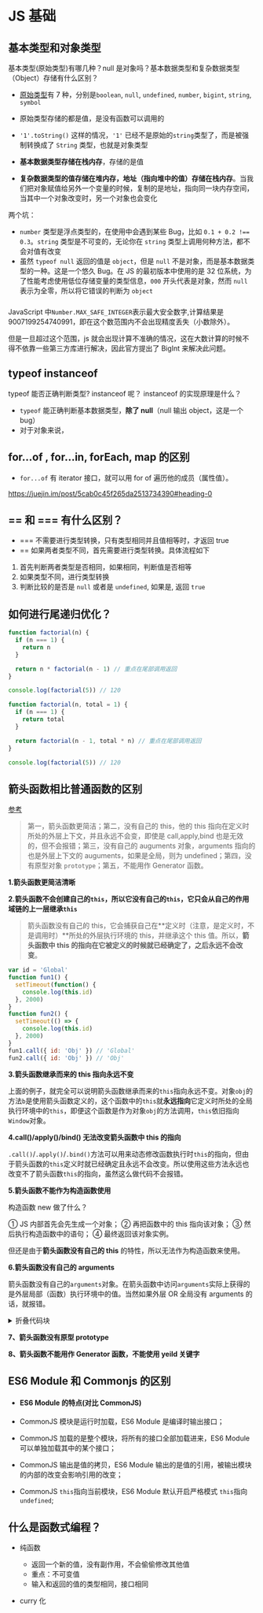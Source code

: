 # JS 基础

## 基本类型和对象类型

基本类型(原始类型)有哪几种？null 是对象吗？基本数据类型和复杂数据类型（Object）存储有什么区别？

- [原始类型](https://developer.mozilla.org/zh-CN/docs/Web/JavaScript/Data_structures)有 7 种，分别是`boolean`, `null`, `undefined`, `number`, `bigint`, `string`, `symbol`

- 原始类型存储的都是值，是没有函数可以调用的
- `'1'.toString()` 这样的情况，`'1'` 已经不是原始的`string`类型了，而是被强制转换成了 `String` 类型，也就是对象类型
- **基本数据类型存储在栈内存**，存储的是值
- **复杂数据类型的值存储在堆内存，地址（指向堆中的值）存储在栈内存**。当我们把对象赋值给另外一个变量的时候，复制的是地址，指向同一块内存空间，当其中一个对象改变时，另一个对象也会变化

两个坑：

- `number` 类型是浮点类型的，在使用中会遇到某些 Bug，比如 `0.1 + 0.2 !== 0.3`。`string` 类型是不可变的，无论你在 `string` 类型上调用何种方法，都不会对值有改变
- 虽然 `typeof null` 返回的值是 `object`，但是 `null` 不是对象，而是基本数据类型的一种。这是一个悠久 Bug。在 JS 的最初版本中使用的是 32 位系统，为了性能考虑使用低位存储变量的类型信息，`000` 开头代表是对象，然而 `null` 表示为全零，所以将它错误的判断为 `object`

###

JavaScript 中`Number.MAX_SAFE_INTEGER`表示最大安全数字,计算结果是 9007199254740991，即在这个数范围内不会出现精度丢失（小数除外）。

但是一旦超过这个范围，js 就会出现计算不准确的情况，这在大数计算的时候不得不依靠一些第三方库进行解决，因此官方提出了 BigInt 来解决此问题。

## typeof instanceof

typeof 能否正确判断类型? instanceof 呢？ instanceof 的实现原理是什么？

- `typeof` 能正确判断基本数据类型，**除了 null**（null 输出 object，这是一个 bug）
- 对于对象来说，

## for...of , for...in, forEach, map 的区别

- `for...of` 有 iterator 接口，就可以用 for of 遍历他的成员（属性值）。

https://juejin.im/post/5cab0c45f265da2513734390#heading-0

## == 和 === 有什么区别？

- === 不需要进行类型转换，只有类型相同并且值相等时，才返回 true
- == 如果两者类型不同，首先需要进行类型转换。具体流程如下

1. 首先判断两者类型是否相同，如果相同，判断值是否相等
2. 如果类型不同，进行类型转换
3. 判断比较的是否是 `null` 或者是 `undefined`, 如果是, 返回 `true`

## 如何进行尾递归优化？

```javascript
function factorial(n) {
  if (n === 1) {
    return n
  }

  return n * factorial(n - 1) // 重点在尾部调用返回
}

console.log(factorial(5)) // 120
```

```javascript
function factorial(n, total = 1) {
  if (n === 1) {
    return total
  }

  return factorial(n - 1, total * n) // 重点在尾部调用返回
}

console.log(factorial(5)) // 120
```

## 箭头函数相比普通函数的区别

[参考](https://juejin.im/post/5c979300e51d456f49110bf0#heading-4)

> 第一，箭头函数更简洁；第二，没有自己的 this，他的 this 指向在定义时所处的外层上下文，并且永远不会变，即使是 call,apply,bind 也是无效的，但不会报错；第三，没有自己的 auguments 对象，arguments 指向的也是外层上下文的 auguments，如果是全局，则为 undefined；第四，没有原型对象 `prototype`；第五，不能用作 Generator 函数。

**1.箭头函数更简洁清晰**

**2.箭头函数不会创建自己的`this`，所以它没有自己的`this`，它只会从自己的作用域链的上一层继承`this`**

> 箭头函数没有自己的 this，它会捕获自己在**定义时（注意，是定义时，不是调用时）**所处的外层执行环境的 this，并继承这个 this 值。所以，**箭头函数中 this 的指向在它被定义的时候就已经确定了，之后永远不会改变**。

```javascript
var id = 'Global'
function fun1() {
  setTimeout(function() {
    console.log(this.id)
  }, 2000)
}
function fun2() {
  setTimeout(() => {
    console.log(this.id)
  }, 2000)
}
fun1.call({ id: 'Obj' }) // 'Global'
fun2.call({ id: 'Obj' }) // 'Obj'
```

**3.箭头函数继承而来的 this 指向永远不变**

上面的例子，就完全可以说明箭头函数继承而来的`this`指向永远不变。对象`obj`的方法`b`是使用箭头函数定义的，这个函数中的`this`就**永远指向**它定义时所处的全局执行环境中的`this`，即便这个函数是作为对象`obj`的方法调用，`this`依旧指向`Window`对象。

**4.call()/apply()/bind() 无法改变箭头函数中 this 的指向**

`.call()`/`.apply()`/`.bind()`方法可以用来动态修改函数执行时`this`的指向，但由于箭头函数的`this`定义时就已经确定且永远不会改变。所以使用这些方法永远也改变不了箭头函数`this`的指向，虽然这么做代码不会报错。

**5.箭头函数不能作为构造函数使用**

构造函数 new 做了什么？

① JS 内部首先会先生成一个对象； ② 再把函数中的 this 指向该对象； ③ 然后执行构造函数中的语句； ④ 最终返回该对象实例。

但还是由于**箭头函数没有自己的 this** 的特性，所以无法作为构造函数来使用。

**6.箭头函数没有自己的 arguments**

箭头函数没有自己的`arguments`对象。在箭头函数中访问`arguments`实际上获得的是外层局部（函数）执行环境中的值。当然如果外层 OR 全局没有 arguments 的话，就报错。

<details>
  <summary>折叠代码块</summary>
  <pre><code> 
// 例子一
let fun = (val) => {
    console.log(val);   // 111
    // 下面一行会报错
    // Uncaught ReferenceError: arguments is not defined
    // 因为外层全局环境没有arguments对象
    console.log(arguments); 
};
fun(111);
// 例子二
function outer(val1, val2) {
    let argOut = arguments;
    console.log(argOut);    // ①
    let fun = () => {
        let argIn = arguments;
        console.log(argIn);     // ②
        console.log(argOut === argIn);  // ③
    };
    fun();
}
outer(111, 222);
  </code></pre>
</details>

**7、箭头函数没有原型 prototype**

**8、箭头函数不能用作 Generator 函数，不能使用 yeild 关键字**

## ES6 Module 和 Commonjs 的区别

- #### ES6 Module 的特点(对比 CommonJS)

- CommonJS 模块是运行时加载，ES6 Module 是编译时输出接口；
- CommonJS 加载的是整个模块，将所有的接口全部加载进来，ES6 Module 可以单独加载其中的某个接口；
- CommonJS 输出是值的拷贝，ES6 Module 输出的是值的引用，被输出模块的内部的改变会影响引用的改变；
- CommonJS `this`指向当前模块，ES6 Module 默认开启严格模式 `this`指向`undefined`;

## 什么是函数式编程？

- 纯函数

  - 返回一个新的值，没有副作用，不会偷偷修改其他值
  - 重点：不可变值
  - 输入和返回的值的类型相同，接口相同

- curry 化
